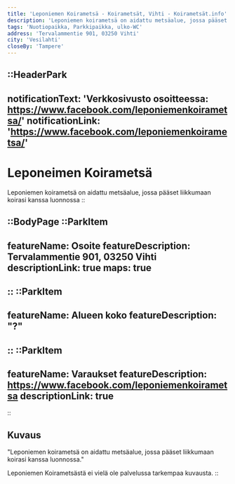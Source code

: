 ```yaml
---
title: 'Leponiemen Koirametsä - Koirametsät, Vihti - Koirametsät.info'
description: 'Leponiemen koirametsä on aidattu metsäalue, jossa pääset liikkumaan koirasi kanssa luonnossa'
tags: 'Nuotiopaikka, Parkkipaikka, ulko-WC'
address: 'Tervalammentie 901, 03250 Vihti'
city: 'Vesilahti'
closeBy: 'Tampere'
---
```


::HeaderPark
---
notificationText: 'Verkkosivusto osoitteessa: https://www.facebook.com/leponiemenkoirametsa/'
notificationLink: 'https://www.facebook.com/leponiemenkoirametsa/'
---
# Leponeimen Koirametsä
Leponiemen koirametsä on aidattu metsäalue, jossa pääset liikkumaan koirasi kanssa luonnossa
::

::BodyPage
::ParkItem
---
featureName: Osoite
featureDescription: Tervalammentie 901, 03250 Vihti
descriptionLink: true
maps: true
---
::
::ParkItem
---
featureName: Alueen koko
featureDescription: "?"
---
::
::ParkItem
---
featureName: Varaukset
featureDescription: https://www.facebook.com/leponiemenkoirametsa
descriptionLink: true
---
::
## Kuvaus
"Leponiemen koirametsä on aidattu metsäalue, jossa pääset liikkumaan koirasi kanssa luonnossa."

Leponiemen Koirametsästä ei vielä ole palvelussa tarkempaa kuvausta.
::